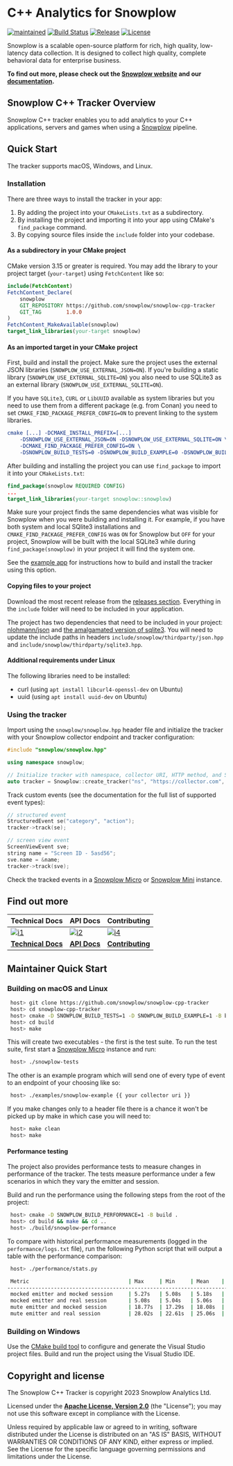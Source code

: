 # C++ Analytics for Snowplow

[![maintained]][tracker-classificiation] [![Build Status][travis-image]][travis] [![Release][release-image]][releases] [![License][license-image]][license]

Snowplow is a scalable open-source platform for rich, high quality, low-latency data collection. It is designed to collect high quality, complete behavioral data for enterprise business.

**To find out more, please check out the [Snowplow website][website] and our [documentation][docs].**

## Snowplow C++ Tracker Overview

Snowplow C++ tracker enables you to add analytics to your C++ applications, servers and games when using a [Snowplow][snowplow] pipeline.

## Quick Start

The tracker supports macOS, Windows, and Linux.

### Installation

There are three ways to install the tracker in your app:

1. By adding the project into your `CMakeLists.txt` as a subdirectory.
2. By installing the project and importing it into your app using CMake's `find_package` command.
3. By copying source files inside the `include` folder into your codebase.

#### As a subdirectory in your CMake project

CMake version 3.15 or greater is required. You may add the library to your project target (`your-target`) using `FetchContent` like so:

```cmake
include(FetchContent)
FetchContent_Declare(
    snowplow
    GIT_REPOSITORY https://github.com/snowplow/snowplow-cpp-tracker
    GIT_TAG        1.0.0
)
FetchContent_MakeAvailable(snowplow)
target_link_libraries(your-target snowplow)
```

#### As an imported target in your CMake project

First, build and install the project. Make sure the project uses the external JSON libraries (`SNOWPLOW_USE_EXTERNAL_JSON=ON`). If you're building a static library (`SNOWPLOW_USE_EXTERNAL_SQLITE=ON`) you also need to use SQLite3 as an external library (`SNOWPLOW_USE_EXTERNAL_SQLITE=ON`).

If you have `SQLite3`, `CURL` or `LibUUID` available as system libraries but you need to use them from a different package (e.g. from Conan) you need to set `CMAKE_FIND_PACKAGE_PREFER_CONFIG=ON` to prevent linking to the system libraries.

```cmake
cmake [...] -DCMAKE_INSTALL_PREFIX=[...]
    -DSNOWPLOW_USE_EXTERNAL_JSON=ON -DSNOWPLOW_USE_EXTERNAL_SQLITE=ON \
    -DCMAKE_FIND_PACKAGE_PREFER_CONFIG=ON \
    -DSNOWPLOW_BUILD_TESTS=0 -DSNOWPLOW_BUILD_EXAMPLE=0 -DSNOWPLOW_BUILD_PERFORMANCE=0
```

After building and installing the project you can use `find_package` to import it into your `CMakeLists.txt`:

```cmake
find_package(snowplow REQUIRED CONFIG)
...
target_link_libraries(your-target snowplow::snowplow)
```

Make sure your project finds the same dependencies what was visible for Snowplow when you were building and installing it. For example, if you have both system and local SQlite3 installations and `CMAKE_FIND_PACKAGE_PREFER_CONFIG` was `ON` for Snowplow but `OFF` for your project, Snowplow will be built with the local SQLite3 while during `find_package(snowplow)` in your project it will find the system one.

See the [example app](examples/README.md) for instructions how to build and install the tracker using this option.

#### Copying files to your project

Download the most recent release from the [releases section](https://github.com/snowplow/snowplow-cpp-tracker/releases). Everything in the `include` folder will need to be included in your application.

The project has two dependencies that need to be included in your project: [nlohmann/json](https://github.com/nlohmann/json) and [the amalgamated version of sqlite3](https://www.sqlite.org/download.html). You will need to update the include paths in headers `include/snowplow/thirdparty/json.hpp` and `include/snowplow/thirdparty/sqlite3.hpp`.

#### Additional requirements under Linux

The following libraries need to be installed:

* curl (using `apt install libcurl4-openssl-dev` on Ubuntu)
* uuid (using `apt install uuid-dev` on Ubuntu)

### Using the tracker

Import using the `snowplow/snowplow.hpp` header file and initialize the tracker with your Snowplow collector endpoint and tracker configuration:

```cpp
#include "snowplow/snowplow.hpp"

using namespace snowplow;

// Initialize tracker with namespace, collector URI, HTTP method, and SQLite database path (see docs for other options)
auto tracker = Snowplow::create_tracker("ns", "https://collector.com", POST, "sp.db");
```

Track custom events (see the documentation for the full list of supported event types):

```cpp
// structured event
StructuredEvent se("category", "action");
tracker->track(se);

// screen view event
ScreenViewEvent sve;
string name = "Screen ID - 5asd56";
sve.name = &name;
tracker->track(sve);
```

Check the tracked events in a [Snowplow Micro](https://docs.snowplow.io/docs/understanding-your-pipeline/what-is-snowplow-micro/) or [Snowplow Mini](https://docs.snowplow.io/docs/understanding-your-pipeline/what-is-snowplow-mini/) instance.

## Find out more

| Technical Docs                  | API Docs               | Contributing                      |
|---------------------------------|---------------------------|-----------------------------------|
| [![i1][techdocs-image]][techdocs]          | [![i2][techdocs-image]][apidocs]       | [![i4][contributing-image]][contributing]        |
| **[Technical Docs][techdocs]** | **[API Docs][apidocs]** | **[Contributing][contributing]** |

## Maintainer Quick Start

### Building on macOS and Linux

```bash
 host> git clone https://github.com/snowplow/snowplow-cpp-tracker
 host> cd snowplow-cpp-tracker
 host> cmake -D SNOWPLOW_BUILD_TESTS=1 -D SNOWPLOW_BUILD_EXAMPLE=1 -B build .
 host> cd build
 host> make
```

This will create two executables - the first is the test suite. To run the test suite, first start a [Snowplow Micro](https://github.com/snowplow-incubator/snowplow-micro) instance and run:

```bash
 host> ./snowplow-tests
```

The other is an example program which will send one of every type of event to an endpoint of your choosing like so:

```bash
 host> ./examples/snowplow-example {{ your collector uri }}
```

If you make changes only to a header file there is a chance it won't be picked up by make in which case you will need to:

```bash
 host> make clean
 host> make
```

#### Performance testing

The project also provides performance tests to measure changes in performance of the tracker. The tests measure performance under a few scenarios in which they vary the emitter and session.

Build and run the performance using the following steps from the root of the project:

```bash
 host> cmake -D SNOWPLOW_BUILD_PERFORMANCE=1 -B build .
 host> cd build && make && cd ..
 host> ./build/snowplow-performance
```

To compare with historical performance measurements (logged in the `performance/logs.txt` file), run the following Python script that will output a table with the performance comparison:

```bash
 host> ./performance/stats.py                                       

 Metric                                | Max     | Min     | Mean    | Last    |
--------------------------------------------------------------------------------
 mocked emitter and mocked session     | 5.27s   | 5.08s   | 5.18s   | 5.27s   |
 mocked emitter and real session       | 5.08s   | 5.04s   | 5.06s   | 5.07s   |
 mute emitter and mocked session       | 18.77s  | 17.29s  | 18.08s  | 18.77s  |
 mute emitter and real session         | 28.02s  | 22.61s  | 25.06s  | 22.61s  |
```

### Building on Windows

Use the [CMake build tool](https://cmake.org/runningcmake/) to configure and generate the Visual Studio project files.
Build and run the project using the Visual Studio IDE.

## Copyright and license

The Snowplow C++ Tracker is copyright 2023 Snowplow Analytics Ltd.

Licensed under the **[Apache License, Version 2.0][license]** (the "License");
you may not use this software except in compliance with the License.

Unless required by applicable law or agreed to in writing, software
distributed under the License is distributed on an "AS IS" BASIS,
WITHOUT WARRANTIES OR CONDITIONS OF ANY KIND, either express or implied.
See the License for the specific language governing permissions and
limitations under the License.

[website]: https://snowplow.io
[snowplow]: https://github.com/snowplow/snowplow
[docs]: https://docs.snowplow.io/

[travis-image]: https://travis-ci.org/snowplow/snowplow-cpp-tracker.png?branch=master
[travis]: https://travis-ci.org/snowplow/snowplow-cpp-tracker

[release-image]: https://img.shields.io/badge/release-1.0.0-6ad7e5.svg?style=flat
[releases]: https://github.com/snowplow/snowplow-cpp-tracker/releases

[license-image]: https://img.shields.io/badge/license-Apache--2-blue.svg?style=flat
[license]: https://www.apache.org/licenses/LICENSE-2.0

[techdocs-image]: https://d3i6fms1cm1j0i.cloudfront.net/github/images/techdocs.png
[roadmap-image]: https://d3i6fms1cm1j0i.cloudfront.net/github/images/roadmap.png
[contributing-image]: https://d3i6fms1cm1j0i.cloudfront.net/github/images/contributing.png

[techdocs]: https://docs.snowplow.io/docs/collecting-data/collecting-from-own-applications/c-tracker/
[roadmap]: https://github.com/snowplow/snowplow/projects/7
[contributing]: https://github.com/snowplow/snowplow-cpp-tracker/blob/master/CONTRIBUTING.md
[apidocs]: https://snowplow.github.io/snowplow-cpp-tracker

[tracker-classificiation]: https://docs.snowplow.io/docs/collecting-data/collecting-from-own-applications/tracker-maintenance-classification/
[maintained]: https://img.shields.io/static/v1?style=flat&label=Snowplow&message=Maintained&color=9e62dd&labelColor=9ba0aa&logo=data:image/png;base64,iVBORw0KGgoAAAANSUhEUgAAABAAAAAQCAMAAAAoLQ9TAAAAeFBMVEVMaXGXANeYANeXANZbAJmXANeUANSQAM+XANeMAMpaAJhZAJeZANiXANaXANaOAM2WANVnAKWXANZ9ALtmAKVaAJmXANZaAJlXAJZdAJxaAJlZAJdbAJlbAJmQAM+UANKZANhhAJ+EAL+BAL9oAKZnAKVjAKF1ALNBd8J1AAAAKHRSTlMAa1hWXyteBTQJIEwRgUh2JjJon21wcBgNfmc+JlOBQjwezWF2l5dXzkW3/wAAAHpJREFUeNokhQOCA1EAxTL85hi7dXv/E5YPCYBq5DeN4pcqV1XbtW/xTVMIMAZE0cBHEaZhBmIQwCFofeprPUHqjmD/+7peztd62dWQRkvrQayXkn01f/gWp2CrxfjY7rcZ5V7DEMDQgmEozFpZqLUYDsNwOqbnMLwPAJEwCopZxKttAAAAAElFTkSuQmCC
